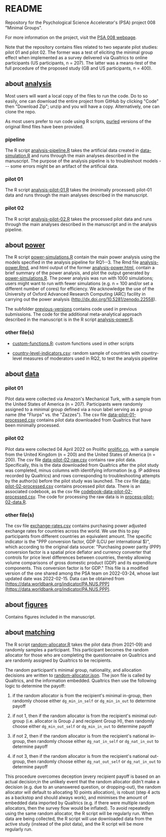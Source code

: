 # README #

Repository for the Psychological Science Accelerator's (PSA) project
008 "Minimal Groups".

For more information on the project, visit the [PSA 008
webpage](https://psysciacc.org/psa-008-project-information/).

Note that the repository contains files related to two separate pilot
studies: pilot 01 and pilot 02. The former was a test of eliciting the
minimal group effect when implemented as a survey delivered via
Qualtrics to online participants (US participants, n = 207). The
latter was a means-test of the full procedure of the proposed study
(GB and US participants, n = 400).

## about [analysis](./analysis) ##

Most users will want a local copy of the files to run the code. Do to
so easily, one can download the entire project from GitHub by clicking
"Code" then "Download Zip"; unzip and you will have a
copy. Alternatively, one can clone the repo.

As most users prefer to run code using R scripts,
[purled](https://bookdown.org/yihui/rmarkdown-cookbook/purl.html)
versions of the original Rmd files have been provided.

### pipeline

The R script [analysis-pipeline.R](./analysis/analysis-pipeline.R)
 takes the artificial data created in
 [data-simulation.R](./analysis/data-simulation.R) and runs through
 the main analyses described in the manuscript. The purpose of the
 analysis pipeline is to troubleshoot models --- some errors might be
 an artifact of the artificial data.

### pilot 01

The R script [analysis-pilot-01.R](./analysis/analysis-pilot-01.R)
 takes the (minimally processed) pilot-01 data and runs through the
 main analyses described in the manuscript.

### pilot 02

The R script [analysis-pilot-02.R](./analysis/analysis-pilot-02.R)
 takes the processed pilot data and runs through the main analyses
 described in the manuscript and in the analysis pipeline.

## about [power](./power) ##

The R script [power-simulations.R](./power/power-simulations.R)
contain the main power analysis using the models specified in the
analysis pipeline for RQ1--3. The Rmd file
[analysis-power.Rmd](./analysis/analysis-power.Rmd), and html output
of the former [analysis-power.html](./analysis/analysis-power.html),
contain a brief summary of the power analysis, and plot the output
generated by [power-simulations.R](./power/power-simulations.R). The
power analysis was run with 1000 simulations; users might want to run
with fewer simulations (e.g. n = 100 and/or set a different number of
cores) for efficiency. We acknowledge the use of the University of
Oxford Advanced Research Computing (ARC) facility in carrying out the
power analysis (http://dx.doi.org/10.5281/zenodo.22558).

The subfolder [previous-versions](./previous-versions) contains code
used in previous submissions. The code for the additional
meta-analytical approach described in the manuscript is in the R
script [analysis-power.R](./power/previous-versions/analysis-power.R).

### other file(s)

- [custom-functions.R](./analysis/custom-functions.R): custom
  functions used in other scripts

- [country-level-indicators.csv](./analysis/custom-functions.R):
random sample of countries with country-level measures of moderators
used in RQ2, to test the analysis pipeline

## about [data](./data) ##

### pilot 01

Pilot data were collected via Amazon's Mechanical Turk, with a sample
from the United States of America (n = 207). Participants were
randomly assigned to a minimal group defined via a noun label serving
as a group name (the "Flurps" vs. the "Zazzes"). The csv file
[data-pilot-01-processed.csv](./data/data-pilot-01-processed.csv)
contains pilot data downloaded from Qualtrics that have been minimally
processed.

### pilot 02

Pilot data were collected 04 April 2022 on Prolific
[prolific.co](www.prolific.co), with a sample from the United Kingdom
(n = 200) and the United States of America (n = 200). The csv file
[data-pilot-02-raw.csv](./data/data-pilot-02-raw.csv) contains raw
pilot data. Specifically, this is the data downloaded from Qualtrics
after the pilot study was completed, minus columns with identifying
information (e.g. IP address recorded by Qualtrics) and rows
corresponding to troubleshooting attempts by the author(s) before the
pilot study was launched. The csv file
[data-pilot-02-processed.csv](./data/data-pilot-02-processed.csv)
contains processed pilot data. There is an associated codebook, as the
csv file
[codebook-data-pilot-02-processed.csv](./data/codebook-data-pilot-02-processed.csv).
The code for processing the raw data is in
[process-pilot-02-data.R](./analysis/process-pilot-02-data.R).

### other file(s)

The csv file [exchange-rates.csv](./data/exchange-rates.csv) contains
purchasing power adjusted exchange rates for countries across the
world. We use this to pay participants from different countries an
equivalent amount. The specific indicator is the "PPP conversion
factor, GDP (LCU per international $)", which according to the
original data source: "Purchasing power parity (PPP) conversion factor
is a spatial price deflator and currency converter that controls for
price level differences between countries, thereby allowing volume
comparisons of gross domestic product (GDP) and its expenditure
components. This conversion factor is for GDP." This file is a
modified version of the one shared among the PSA team on 2022-03-24,
whose last updated date was 2022-02-15. Data can be obtained from
[https://data.worldbank.org/indicator/PA.NUS.PPP](https://data.worldbank.org/indicator/PA.NUS.PPP).

## about [figures](./figures) ##

Contains figures included in the manuscript.

## about [matching](./matching) ##

The R script [random-allocator.R](./matching/random-allocator.R) takes
 the pilot data (from 2021-09) and randomly samples a
 participant. This participant becomes the random allocator for those
 who are completing the questionnaire on Qualtrics and are randomly
 assigned by Qualtrics to be recipients.

The random participant's minimal group, nationality, and allocation
 decisions are written to
 [random-allocator.json](./matching/random-allocator.json). The json
 file is called by Qualtrics, and the information embedded. Qualtrics
 then use the following logic to determine the payoff:

1. if the random allocator is from the recipient's minimal in-group,
 then randomly choose either `dg_min_in_self` or `dg_min_in_out` to
 determine payoff

2. if not 1, then if the random allocator is from the recipient's
 minimal out-group (i.e. allocator is Group J and recipient Group H),
 then randomly choose either `dg_min_out_self` or `dg_min_in_out` to
 determine payoff

3. if not 2, then if the random allocator is from the recipient's
 national in-group, then randomly choose either `dg_nat_in_self` or
 `dg_nat_in_out` to determine payoff

4. if not 3, then if the random allocator is from the recipient's
 national out-group, then randomly choose either `dg_nat_out_self` or
 `dg_nat_in_out` to determine payoff

This procedure overcomes deception (every recipient payoff is based on
an actual decision;in the unlikely event that the random allocator
didn't make a decision (e.g. due to an unanswered question, or
dropping-out), the random allocator will default to allocating 10
points allocation), is robust (step 4 acts as a backstop and should
always work), and minimises the amount of embedded data imported by
Qualtrics (e.g. if there were multiple random allocators, then the
survey flow would be inflated). To avoid repeatedly using the same
random allocator, the R script will be regularly run. When data are
being collected, the R script will use downloaded data from the active
study (instead of the pilot data), and the R script will be more
regularly run.
